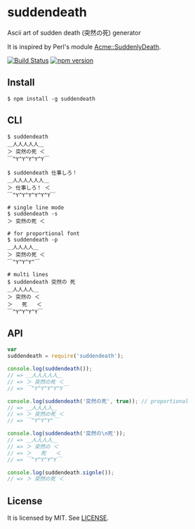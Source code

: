 # suddendeath

Ascii art of sudden death (突然の死) generator

It is inspired by Perl's module [Acme::SuddenlyDeath](https://github.com/papix/Acme-SuddenlyDeath).

[![Build Status](https://travis-ci.org/MakeNowJust/suddendeath.svg)](https://travis-ci.org/MakeNowJust/suddendeath)
[![npm version](https://badge.fury.io/js/suddendeath.svg)](http://badge.fury.io/js/suddendeath)


## Install

```console
$ npm install -g suddendeath
```


## CLI

```console
$ suddendeath
＿人人人人人＿
＞ 突然の死 ＜
￣^Y^Y^Y^Y^Y￣

$ suddendeath 仕事しろ！
＿人人人人人人＿
＞ 仕事しろ！ ＜
￣^Y^Y^Y^Y^Y^Y￣

# single line mode
$ suddendeath -s
＞ 突然の死 ＜

# for proportional font
$ suddendeath -p
＿人人人人＿
＞ 突然の死 ＜
￣^Y^Y^Y^￣

# multi lines
$ suddendeath 突然の 死
＿人人人人＿
＞ 突然の ＜
＞   死   ＜
￣^Y^Y^Y^Y￣
```


## API

```javascript
var
suddendeath = require('suddendeath');

console.log(suddendeath());
// => ＿人人人人人＿
// => ＞ 突然の死 ＜
// => ￣^Y^Y^Y^Y^Y￣

console.log(suddendeath('突然の死', true)); // proportional
// => ＿人人人人＿
// => ＞ 突然の死 ＜
// => ￣^Y^Y^Y^￣

console.log(suddendeath('突然の\n死'));
// => ＿人人人人＿
// => ＞ 突然の ＜
// => ＞   死   ＜
// => ￣^Y^Y^Y^Y￣

console.log(suddendeath.signle());
// => ＞ 突然の死 ＜
```


## License

It is licensed by MIT. See [LICENSE](LICENSE).
